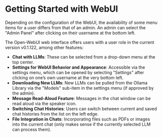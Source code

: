 # Getting Started with WebUI

Depending on the configuration of the WebUI, the availability of some menu items for a user differs from that of an admin. An admin can select the "Admin Panel" after clicking on their username at the bottom left.

The Open-WebUI web interface offers users with a user role in the current version v0.1.122, among other features:

- **Chat with LLMs**: These can be selected from a drop-down menu at the top center.
- **Settings for WebUI Behavior and Appearance**: Accessible via the settings menu, which can be opened by selecting "Settings" after clicking on one’s own username at the very bottom left.
- **Downloading New LLMs**: New LLMs can be pulled from the Ollama Library via the "Models" sub-item in the settings menu (if approved by the admin).
- **Message Read-Aloud Feature**: Messages in the chat window can be read aloud via the speaker icon.
- **Switching Chat Histories**: Users can switch between current and saved chat histories from the list on the left edge.
- **File Integration in Chats**: Incorporating files such as PDFs or images into the current chat (only makes sense if the currently selected LLM can process them).
